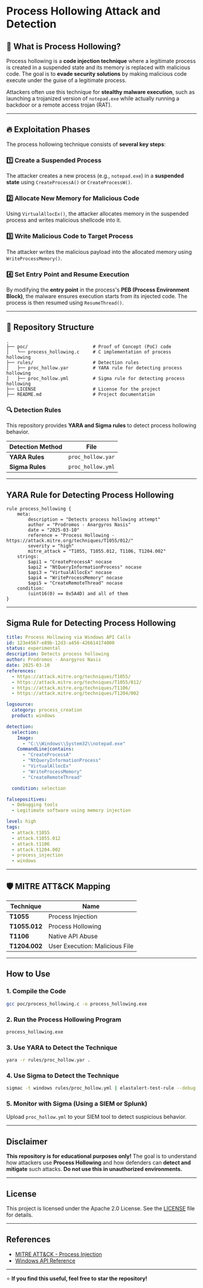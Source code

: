 # Process Hollowing Attack and Detection

## 📌 What is Process Hollowing?
Process hollowing is a **code injection technique** where a legitimate process is created in a suspended state and its memory is replaced with malicious code. The goal is to **evade security solutions** by making malicious code execute under the guise of a legitimate process.

Attackers often use this technique for **stealthy malware execution**, such as launching a trojanized version of `notepad.exe` while actually running a backdoor or a remote access trojan (RAT).

---

## 🔥 Exploitation Phases
The process hollowing technique consists of **several key steps**:

### **1️⃣ Create a Suspended Process**
The attacker creates a new process (e.g., `notepad.exe`) in a **suspended state** using `CreateProcessA()` or `CreateProcessW()`.

### **2️⃣ Allocate New Memory for Malicious Code**
Using `VirtualAllocEx()`, the attacker allocates memory in the suspended process and writes malicious shellcode into it.

### **3️⃣ Write Malicious Code to Target Process**
The attacker writes the malicious payload into the allocated memory using `WriteProcessMemory()`.

### **4️⃣ Set Entry Point and Resume Execution**
By modifying the **entry point** in the process's **PEB (Process Environment Block)**, the malware ensures execution starts from its injected code. The process is then resumed using `ResumeThread()`.

---

## 📂 Repository Structure
```
.
├── poc/                        # Proof of Concept (PoC) code
│   └── process_hollowing.c     # C implementation of process hollowing
├── rules/                      # Detection rules
│   ├── proc_hollow.yar         # YARA rule for detecting process hollowing
│   ├── proc_hollow.yml         # Sigma rule for detecting process hollowing
├── LICENSE                     # License for the project
├── README.md                   # Project documentation
```

### **🔍 Detection Rules**
This repository provides **YARA and Sigma rules** to detect process hollowing behavior.

| **Detection Method** | **File** |
|----------------------|----------------|
| **YARA Rules** | `proc_hollow.yar` |
| **Sigma Rules** | `proc_hollow.yml` |

---

## YARA Rule for Detecting Process Hollowing

```yara
rule process_hollowing {
    meta:
        description = "Detects process hollowing attempt"
        author = "Prodromos - Anargyros Nasis"
        date = "2025-03-10"
        reference = "Process Hollowing - https://attack.mitre.org/techniques/T1055/012/"
        severity = "high"
        mitre_attack = "T1055, T1055.012, T1106, T1204.002"
    strings:
        $api1 = "CreateProcessA" nocase
        $api2 = "NtQueryInformationProcess" nocase
        $api3 = "VirtualAllocEx" nocase
        $api4 = "WriteProcessMemory" nocase
        $api5 = "CreateRemoteThread" nocase
    condition:
        (uint16(0) == 0x5A4D) and all of them
}
```

---

## Sigma Rule for Detecting Process Hollowing

```yaml
title: Process Hollowing via Windows API Calls
id: 123e4567-e89b-12d3-a456-426614174000
status: experimental
description: Detects process hollowing
author: Prodromos - Anargyros Nasis
date: 2025-03-10
references:
  - https://attack.mitre.org/techniques/T1055/
  - https://attack.mitre.org/techniques/T1055/012/
  - https://attack.mitre.org/techniques/T1106/
  - https://attack.mitre.org/techniques/T1204/002

logsource:
  category: process_creation
  product: windows

detection:
  selection:
    Image:
      - "C:\\Windows\\System32\\notepad.exe"
    CommandLine|contains:
      - "CreateProcessA"
      - "NtQueryInformationProcess"
      - "VirtualAllocEx"
      - "WriteProcessMemory"
      - "CreateRemoteThread"

  condition: selection

falsepositives:
  - Debugging tools
  - Legitimate software using memory injection

level: high
tags:
  - attack.t1055
  - attack.t1055.012
  - attack.t1106
  - attack.t1204.002
  - process_injection
  - windows
```

---

## 🛡️ MITRE ATT&CK Mapping

| Technique | Name |
|-----------|-------------------------------|
| **T1055** | Process Injection |
| **T1055.012** | Process Hollowing |
| **T1106** | Native API Abuse |
| **T1204.002** | User Execution: Malicious File |

---

## How to Use

### **1. Compile the Code**
```bash
gcc poc/process_hollowing.c -o process_hollowing.exe
```

### **2. Run the Process Hollowing Program**
```bash
process_hollowing.exe
```

### **3. Use YARA to Detect the Technique**
```bash
yara -r rules/proc_hollow.yar .
```

### **4. Use Sigma to Detect the Technique**
```bash
sigmac -t windows rules/proc_hollow.yml | elastalert-test-rule --debug
```

### **5. Monitor with Sigma (Using a SIEM or Splunk)**
Upload `proc_hollow.yml` to your SIEM tool to detect suspicious behavior.

---

## Disclaimer
**This repository is for educational purposes only!** The goal is to understand how attackers use **Process Hollowing** and how defenders can **detect and mitigate** such attacks. **Do not use this in unauthorized environments.**

---

## License

This project is licensed under the Apache 2.0 License. See the [LICENSE](LICENSE) file for details.

---

## References
- [MITRE ATT&CK - Process Injection](https://attack.mitre.org/techniques/T1055/)
- [Windows API Reference](https://learn.microsoft.com/en-us/windows/win32/api/)

---

⭐ **If you find this useful, feel free to star the repository!**
